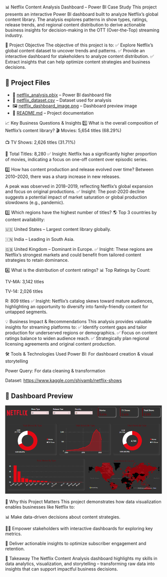 📊 Netflix Content Analysis Dashboard – Power BI Case Study
This project presents an interactive Power BI dashboard built to analyze Netflix’s global content library. The analysis explores patterns in show types, ratings, release trends, and regional content distribution to derive actionable business insights for decision-making in the OTT (Over-the-Top) streaming industry.

🎯 Project Objective
The objective of this project is to:
✅ Explore Netflix’s global content dataset to uncover trends and patterns.
✅ Provide an interactive dashboard for stakeholders to analyze content distribution.
✅ Extract insights that can help optimize content strategies and business decisions.

## 📂 Project Files  

- 📁 [netflix_analysis.pbix](netflix_analysis.pbix) – Power BI dashboard file  
- 📁 [netflix_dataset.csv](netflix_dataset.csv) – Dataset used for analysis  
- 🖼️ [netflix_dashboard_image.png](netflix_dashboard_image.png) – Dashboard preview image  
- 📄 [README.md](README.md) – Project documentation  


📈 Key Business Questions & Insights
1️⃣ What is the overall composition of Netflix’s content library?
🎬 Movies: 5,654 titles (68.29%)

📺 TV Shows: 2,626 titles (31.71%)

📌 Total Titles: 8,280
✅ Insight: Netflix has a significantly higher proportion of movies, indicating a focus on one-off content over episodic series.

2️⃣ How has content production and release evolved over time?
Between 2010–2020, there was a sharp increase in new releases.

A peak was observed in 2018–2019, reflecting Netflix’s global expansion and focus on original productions.
✅ Insight: The post-2020 decline suggests a potential impact of market saturation or global production slowdowns (e.g., pandemic).

3️⃣ Which regions have the highest number of titles?
🌎 Top 3 countries by content availability:

🇺🇸 United States – Largest content library globally.

🇮🇳 India – Leading in South Asia.

🇬🇧 United Kingdom – Dominant in Europe.
✅ Insight: These regions are Netflix’s strongest markets and could benefit from tailored content strategies to retain dominance.

4️⃣ What is the distribution of content ratings?
📊 Top Ratings by Count:

TV-MA: 3,142 titles

TV-14: 2,026 titles

R: 809 titles
✅ Insight: Netflix’s catalog skews toward mature audiences, highlighting an opportunity to diversify into family-friendly content for untapped segments.

💡 Business Impact & Recommendations
This analysis provides valuable insights for streaming platforms to:
✅ Identify content gaps and tailor production for underserved regions or demographics.
✅ Focus on content ratings balance to widen audience reach.
✅ Strategically plan regional licensing agreements and original content production.

🛠 Tools & Technologies Used
Power BI: For dashboard creation & visual storytelling

Power Query: For data cleaning & transformation

Dataset: https://www.kaggle.com/shivamb/netflix-shows

## 📸 Dashboard Preview  

[![Netflix Dashboard](netflix_dashboard_image.png)](netflix_dashboard_image.png)  

🚀 Why this Project Matters
This project demonstrates how data visualization enables businesses like Netflix to:

📊 Make data-driven decisions about content strategies.

🧑‍💻 Empower stakeholders with interactive dashboards for exploring key metrics.

🎯 Deliver actionable insights to optimize subscriber engagement and retention.

📌 Takeaway
The Netflix Content Analysis dashboard highlights my skills in data analytics, visualization, and storytelling – transforming raw data into insights that can support impactful business decisions.


